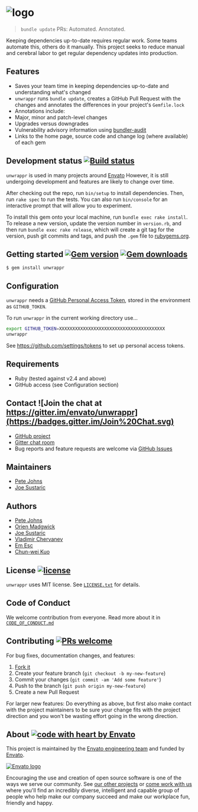 # ![logo](https://user-images.githubusercontent.com/20217279/37953358-6847ed8a-31ee-11e8-9d3f-492e2574d7dc.png)

>  `bundle update` PRs: Automated. Annotated.

Keeping dependencies up-to-date requires regular work. Some teams automate this,
others do it manually. This project seeks to reduce manual and cerebral labor
to get regular dependency updates into production.

## Features

 - Saves your team time in keeping dependencies up-to-date and understanding what's changed
 - `unwrappr` runs `bundle update`, creates a GitHub Pull Request with the changes and annotates the differences in your project's `Gemfile.lock`
 - Annotations include:
  - Major, minor and patch-level changes
  - Upgrades versus downgrades
  - Vulnerability advisory information using [bundler-audit](https://github.com/rubysec/bundler-audit)
  - Links to the home page, source code and change log (where available) of each gem

## Development status [![Build status](https://badge.buildkite.com/d7db34f910131ff2a03d31dcc0ee960a3bc5f0df2c42ec4eb4.svg?branch=master&style=flat-square)](https://buildkite.com/envato-marketplaces/unwrappr)

`unwrappr` is used in many projects around [Envato][envato]
However, it is still undergoing development and features are likely to change
over time.

After checking out the repo, run `bin/setup` to install dependencies. Then, run
`rake spec` to run the tests. You can also run `bin/console` for an interactive
prompt that will allow you to experiment.

To install this gem onto your local machine, run `bundle exec rake install`. To
release a new version, update the version number in `version.rb`, and then run
`bundle exec rake release`, which will create a git tag for the version, push
git commits and tags, and push the `.gem` file to
[rubygems.org](https://rubygems.org).


## Getting started [![Gem version](https://img.shields.io/gem/v/unwrappr.svg?style=flat-square)](https://github.com/envato/unwrappr) [![Gem downloads](https://img.shields.io/gem/dt/unwrappr.svg?style=flat-square)](https://rubygems.org/gems/unwrappr)

```
$ gem install unwrappr
```

## Configuration

`unwrappr` needs a [GitHub Personal Access Token](https://github.com/settings/tokens), stored in the environment as `GITHUB_TOKEN`.

To run `unwrappr` in the current working directory use...

```bash
export GITHUB_TOKEN=XXXXXXXXXXXXXXXXXXXXXXXXXXXXXXXXXXXXXXXX
unwrappr
```

See https://github.com/settings/tokens to set up personal access tokens.

## Requirements

 - Ruby (tested against v2.4 and above)
 - GitHub access (see Configuration section)

## Contact ![Join the chat at https://gitter.im/envato/unwrappr](https://badges.gitter.im/Join%20Chat.svg)

 - [GitHub project](https://github.com/envato/unwrappr)
 - [Gitter chat room](https://gitter.im/envato/unwrappr)
 - Bug reports and feature requests are welcome via [GitHub Issues](https://github.com/envato/unwrappr/issues)

## Maintainers

 - [Pete Johns](https://github.com/johnsyweb)
 - [Joe Sustaric](https://github.com/joesustaric)

## Authors

 - [Pete Johns](https://github.com/johnsyweb)
 - [Orien Madgwick](https://github.com/orien)
 - [Joe Sustaric](https://github.com/joesustaric)
 - [Vladimir Chervanev](https://github.com/vchervanev)
 - [Em Esc](https://github.com/emesc)
 - [Chun-wei Kuo](https://github.com/Domon)

## License [![license](https://img.shields.io/github/license/mashape/apistatus.svg?style=flat-square)](https://github.com/envato/unwrappr/blob/master/LICENSE.txt)

`unwrappr` uses MIT license. See
[`LICENSE.txt`](https://github.com/envato/unwrappr/blob/master/LICENSE.txt) for
details.

## Code of Conduct

We welcome contribution from everyone. Read more about it in
[`CODE_OF_CONDUCT.md`](https://github.com/envato/unwrappr/blob/master/CODE_OF_CONDUCT.md)

## Contributing [![PRs welcome](https://img.shields.io/badge/PRs-welcome-orange.svg?style=flat-square)](https://github.com/envato/unwrappr/issues)

For bug fixes, documentation changes, and features:

1. [Fork it](./fork)
1. Create your feature branch (`git checkout -b my-new-feature`)
1. Commit your changes (`git commit -am 'Add some feature'`)
1. Push to the branch (`git push origin my-new-feature`)
1. Create a new Pull Request

For larger new features: Do everything as above, but first also make contact with the project maintainers to be sure your change fits with the project direction and you won't be wasting effort going in the wrong direction.

## About [![code with heart by Envato](https://img.shields.io/badge/%3C%2F%3E%20with%20%E2%99%A5%20by-Envato-ff69b4.svg?style=flat-square)](https://github.com/envato/unwrappr)

This project is maintained by the [Envato engineering team][webuild] and funded by [Envato][envato].

[<img src="http://opensource.envato.com/images/envato-oss-readme-logo.png" alt="Envato logo">][envato]

Encouraging the use and creation of open source software is one of the ways we
serve our community. See [our other projects][oss] or [come work with
us][careers] where you'll find an incredibly diverse, intelligent and capable
group of people who help make our company succeed and make our workplace fun,
friendly and happy.

  [webuild]: https://webuild.envato.com?utm_source=github
  [envato]: https://envato.com?utm_source=github
  [oss]: https://opensource.envato.com/?utm_source=github
  [careers]: https://envato.com/careers/?utm_source=github
